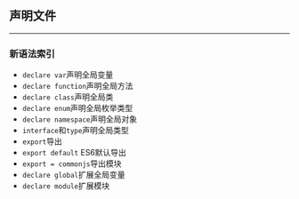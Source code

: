 
## 声明文件

-----


### 新语法索引


- `declare var`声明全局变量
- `declare function`声明全局方法
- `declare class`声明全局类
- `declare enum`声明全局枚举类型
- `declare namespace`声明全局对象
- `interface`和`type`声明全局类型
- `export`导出
- `export default` ES6默认导出
- `export = commonjs`导出模块
- `declare global`扩展全局变量
- `declare module`扩展模块
